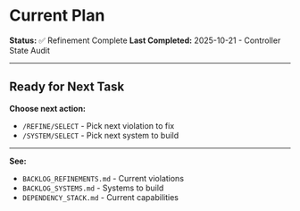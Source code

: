 # Current Plan

**Status:** ✅ Refinement Complete
**Last Completed:** 2025-10-21 - Controller State Audit

---

## Ready for Next Task

**Choose next action:**
- `/REFINE/SELECT` - Pick next violation to fix
- `/SYSTEM/SELECT` - Pick next system to build

---

**See:**
- `BACKLOG_REFINEMENTS.md` - Current violations
- `BACKLOG_SYSTEMS.md` - Systems to build
- `DEPENDENCY_STACK.md` - Current capabilities
